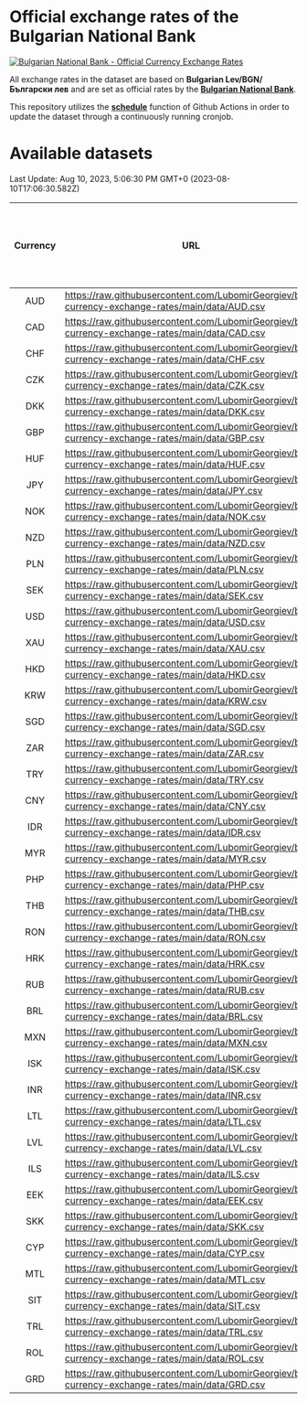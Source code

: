 # Official exchange rates of the Bulgarian National Bank

[![Bulgarian National Bank - Official Currency Exchange Rates](https://github.com/LubomirGeorgiev/bnb-currency-exchange-rates/actions/workflows/update-rates.yml/badge.svg?branch=main)](https://github.com/LubomirGeorgiev/bnb-currency-exchange-rates/actions/workflows/update-rates.yml)

All exchange rates in the dataset are based on **Bulgarian Lev/BGN/Български лев** and are set as official rates by the [**Bulgarian National Bank**](https://www.bnb.bg/Statistics/StExternalSector/StExchangeRates/StERForeignCurrencies/index.htm?toLang=_EN).

This repository utilizes the [**schedule**](https://docs.github.com/en/actions/reference/events-that-trigger-workflows) function of Github Actions in order to update the dataset through a continuously running cronjob.

# Available datasets

<!-- START LINKS (DO NOT EVER FU*ING DELETE THIS COMMENT FOR THE LOVE OF YOUR LIFE!!! IF YOU ARE CURIOS HOW IT WORKS, YOU CAN HAVE A LOOK AT ./src/updateReadme.ts) -->

Last Update: Aug 10, 2023, 5:06:30 PM GMT+0 (2023-08-10T17:06:30.582Z)

| Currency | URL                                                                                             | Number of records | Number of missing days that were filled in |
| :------: | ----------------------------------------------------------------------------------------------- | :---------------: | :----------------------------------------: |
|   AUD    | https://raw.githubusercontent.com/LubomirGeorgiev/bnb-currency-exchange-rates/main/data/AUD.csv |       8587        |                    2656                    |
|   CAD    | https://raw.githubusercontent.com/LubomirGeorgiev/bnb-currency-exchange-rates/main/data/CAD.csv |       8587        |                    2656                    |
|   CHF    | https://raw.githubusercontent.com/LubomirGeorgiev/bnb-currency-exchange-rates/main/data/CHF.csv |       8587        |                    2656                    |
|   CZK    | https://raw.githubusercontent.com/LubomirGeorgiev/bnb-currency-exchange-rates/main/data/CZK.csv |       8587        |                    2656                    |
|   DKK    | https://raw.githubusercontent.com/LubomirGeorgiev/bnb-currency-exchange-rates/main/data/DKK.csv |       8587        |                    2656                    |
|   GBP    | https://raw.githubusercontent.com/LubomirGeorgiev/bnb-currency-exchange-rates/main/data/GBP.csv |       8587        |                    2656                    |
|   HUF    | https://raw.githubusercontent.com/LubomirGeorgiev/bnb-currency-exchange-rates/main/data/HUF.csv |       8587        |                    2656                    |
|   JPY    | https://raw.githubusercontent.com/LubomirGeorgiev/bnb-currency-exchange-rates/main/data/JPY.csv |       8587        |                    2656                    |
|   NOK    | https://raw.githubusercontent.com/LubomirGeorgiev/bnb-currency-exchange-rates/main/data/NOK.csv |       8587        |                    2656                    |
|   NZD    | https://raw.githubusercontent.com/LubomirGeorgiev/bnb-currency-exchange-rates/main/data/NZD.csv |       8587        |                    2656                    |
|   PLN    | https://raw.githubusercontent.com/LubomirGeorgiev/bnb-currency-exchange-rates/main/data/PLN.csv |       8587        |                    2656                    |
|   SEK    | https://raw.githubusercontent.com/LubomirGeorgiev/bnb-currency-exchange-rates/main/data/SEK.csv |       8587        |                    2656                    |
|   USD    | https://raw.githubusercontent.com/LubomirGeorgiev/bnb-currency-exchange-rates/main/data/USD.csv |       8587        |                    2656                    |
|   XAU    | https://raw.githubusercontent.com/LubomirGeorgiev/bnb-currency-exchange-rates/main/data/XAU.csv |       8587        |                    2658                    |
|   HKD    | https://raw.githubusercontent.com/LubomirGeorgiev/bnb-currency-exchange-rates/main/data/HKD.csv |       8285        |                    2565                    |
|   KRW    | https://raw.githubusercontent.com/LubomirGeorgiev/bnb-currency-exchange-rates/main/data/KRW.csv |       8285        |                    2565                    |
|   SGD    | https://raw.githubusercontent.com/LubomirGeorgiev/bnb-currency-exchange-rates/main/data/SGD.csv |       8285        |                    2565                    |
|   ZAR    | https://raw.githubusercontent.com/LubomirGeorgiev/bnb-currency-exchange-rates/main/data/ZAR.csv |       8285        |                    2565                    |
|   TRY    | https://raw.githubusercontent.com/LubomirGeorgiev/bnb-currency-exchange-rates/main/data/TRY.csv |       6767        |                    2095                    |
|   CNY    | https://raw.githubusercontent.com/LubomirGeorgiev/bnb-currency-exchange-rates/main/data/CNY.csv |       6647        |                    2059                    |
|   IDR    | https://raw.githubusercontent.com/LubomirGeorgiev/bnb-currency-exchange-rates/main/data/IDR.csv |       6647        |                    2059                    |
|   MYR    | https://raw.githubusercontent.com/LubomirGeorgiev/bnb-currency-exchange-rates/main/data/MYR.csv |       6647        |                    2059                    |
|   PHP    | https://raw.githubusercontent.com/LubomirGeorgiev/bnb-currency-exchange-rates/main/data/PHP.csv |       6647        |                    2059                    |
|   THB    | https://raw.githubusercontent.com/LubomirGeorgiev/bnb-currency-exchange-rates/main/data/THB.csv |       6647        |                    2059                    |
|   RON    | https://raw.githubusercontent.com/LubomirGeorgiev/bnb-currency-exchange-rates/main/data/RON.csv |       6588        |                    2041                    |
|   HRK    | https://raw.githubusercontent.com/LubomirGeorgiev/bnb-currency-exchange-rates/main/data/HRK.csv |       6424        |                    1988                    |
|   RUB    | https://raw.githubusercontent.com/LubomirGeorgiev/bnb-currency-exchange-rates/main/data/RUB.csv |       6122        |                    1893                    |
|   BRL    | https://raw.githubusercontent.com/LubomirGeorgiev/bnb-currency-exchange-rates/main/data/BRL.csv |       5677        |                    1762                    |
|   MXN    | https://raw.githubusercontent.com/LubomirGeorgiev/bnb-currency-exchange-rates/main/data/MXN.csv |       5677        |                    1762                    |
|   ISK    | https://raw.githubusercontent.com/LubomirGeorgiev/bnb-currency-exchange-rates/main/data/ISK.csv |       5585        |                    1732                    |
|   INR    | https://raw.githubusercontent.com/LubomirGeorgiev/bnb-currency-exchange-rates/main/data/INR.csv |       5310        |                    1648                    |
|   LTL    | https://raw.githubusercontent.com/LubomirGeorgiev/bnb-currency-exchange-rates/main/data/LTL.csv |       5155        |                    1584                    |
|   LVL    | https://raw.githubusercontent.com/LubomirGeorgiev/bnb-currency-exchange-rates/main/data/LVL.csv |       4790        |                    1470                    |
|   ILS    | https://raw.githubusercontent.com/LubomirGeorgiev/bnb-currency-exchange-rates/main/data/ILS.csv |       4584        |                    1427                    |
|   EEK    | https://raw.githubusercontent.com/LubomirGeorgiev/bnb-currency-exchange-rates/main/data/EEK.csv |       4000        |                    1226                    |
|   SKK    | https://raw.githubusercontent.com/LubomirGeorgiev/bnb-currency-exchange-rates/main/data/SKK.csv |       2970        |                    912                     |
|   CYP    | https://raw.githubusercontent.com/LubomirGeorgiev/bnb-currency-exchange-rates/main/data/CYP.csv |       2906        |                    890                     |
|   MTL    | https://raw.githubusercontent.com/LubomirGeorgiev/bnb-currency-exchange-rates/main/data/MTL.csv |       2604        |                    799                     |
|   SIT    | https://raw.githubusercontent.com/LubomirGeorgiev/bnb-currency-exchange-rates/main/data/SIT.csv |       2542        |                    778                     |
|   TRL    | https://raw.githubusercontent.com/LubomirGeorgiev/bnb-currency-exchange-rates/main/data/TRL.csv |       1818        |                    559                     |
|   ROL    | https://raw.githubusercontent.com/LubomirGeorgiev/bnb-currency-exchange-rates/main/data/ROL.csv |       1697        |                    524                     |
|   GRD    | https://raw.githubusercontent.com/LubomirGeorgiev/bnb-currency-exchange-rates/main/data/GRD.csv |        361        |                    109                     |

<!-- END LINKS (DO NOT EVER FU*ING DELETE THIS COMMENT FOR THE LOVE OF YOUR LIFE!!! IF YOU ARE CURIOS HOW IT WORKS, YOU CAN HAVE A LOOK AT ./src/updateReadme.ts) -->
